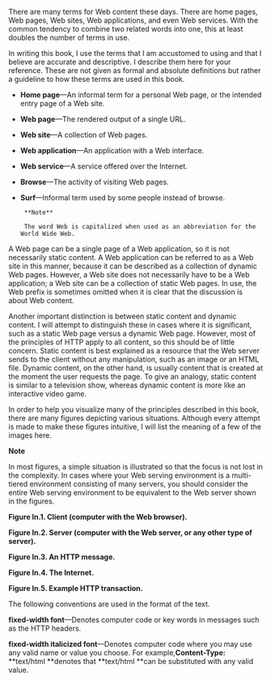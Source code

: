 There are many terms for Web content these days. There are home pages, Web pages, Web sites, Web applications, and even Web services. With the common tendency to combine two related words into one, this at least doubles the number of terms in use.

In writing this book, I use the terms that I am accustomed to using and that I believe are accurate and descriptive. I describe them here for your reference. These are not given as formal and absolute definitions but rather a guideline to how these terms are used in this book.

* **Home page**—An informal term for a personal Web page, or the intended entry page of a Web site.

* **Web page**—The rendered output of a single URL.

* **Web site**—A collection of Web pages.

* **Web application**—An application with a Web interface.

* **Web service**—A service offered over the Internet.

* **Browse**—The activity of visiting Web pages.

* **Surf**—Informal term used by some people instead of browse.

  ```
   **Note**

   The word Web is capitalized when used as an abbreviation for the World Wide Web.
  ```

A Web page can be a single page of a Web application, so it is not necessarily static content. A Web application can be referred to as a Web site in this manner, because it can be described as a collection of dynamic Web pages. However, a Web site does not necessarily have to be a Web application; a Web site can be a collection of static Web pages. In use, the Web prefix is sometimes omitted when it is clear that the discussion is about Web content.

Another important distinction is between static content and dynamic content. I will attempt to distinguish these in cases where it is significant, such as a static Web page versus a dynamic Web page. However, most of the principles of HTTP apply to all content, so this should be of little concern. Static content is best explained as a resource that the Web server sends to the client without any manipulation, such as an image or an HTML file. Dynamic content, on the other hand, is usually content that is created at the moment the user requests the page. To give an analogy, static content is similar to a television show, whereas dynamic content is more like an interactive video game.

In order to help you visualize many of the principles described in this book, there are many figures depicting various situations. Although every attempt is made to make these figures intuitive, I will list the meaning of a few of the images here.

**Note**

In most figures, a simple situation is illustrated so that the focus is not lost in the complexity. In cases where your Web serving environment is a multi-tiered environment consisting of many servers, you should consider the entire Web serving environment to be equivalent to the Web server shown in the figures.

**Figure In.1. Client \(computer with the Web browser\).**

**Figure In.2. Server \(computer with the Web server, or any other type of server\).**

**Figure In.3. An HTTP message.**

**Figure In.4. The Internet.**

**Figure In.5. Example HTTP transaction.**

The following conventions are used in the format of the text.

**fixed-width font**—Denotes computer code or key words in messages such as the HTTP headers.

**fixed-width italicized font**—Denotes computer code where you may use any valid name or value you choose. For example,**Content-Type:** **text/html **denotes that **text/html **can be substituted with any valid value.

